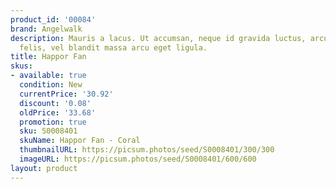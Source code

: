 ```yaml
---
product_id: '00084'
brand: Angelwalk
description: Mauris a lacus. Ut accumsan, neque id gravida luctus, arcu pede sodales
  felis, vel blandit massa arcu eget ligula.
title: Happor Fan
skus:
- available: true
  condition: New
  currentPrice: '30.92'
  discount: '0.08'
  oldPrice: '33.68'
  promotion: true
  sku: S0008401
  skuName: Happor Fan - Coral
  thumbnailURL: https://picsum.photos/seed/S0008401/300/300
  imageURL: https://picsum.photos/seed/S0008401/600/600
layout: product
---
```

